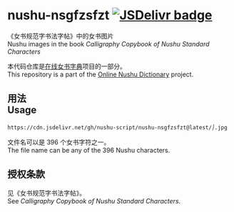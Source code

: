 # nushu-nsgfzsfzt [![JSDelivr badge](https://data.jsdelivr.com/v1/package/gh/nushu-script/nushu-nsgfzsfzt/badge)](https://www.jsdelivr.com/package/gh/nushu-script/nushu-nsgfzsfzt)

《女书规范字书法字帖》中的女书图片<br/>Nushu images in the book _Calligraphy Copybook of Nushu Standard Characters_

本代码仓库是[在线女书字典](https://nushuscript.org/)项目的一部分。<br/>This repository is a part of the [Online Nushu Dictionary](https://nushuscript.org/) project.

## 用法<br/>Usage

```
https://cdn.jsdelivr.net/gh/nushu-script/nushu-nsgfzsfzt@latest/𛅰.jpg
```

文件名可以是 396 个女书字符之一。<br/>The file name can be any of the 396 Nushu characters.

## 授权条款<br/>

见《女书规范字书法字帖》。<br/>See _Calligraphy Copybook of Nushu Standard Characters_.
